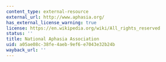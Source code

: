 ```yaml
---
content_type: external-resource
external_url: http://www.aphasia.org/
has_external_license_warning: true
license: https://en.wikipedia.org/wiki/All_rights_reserved
status: ''
title: National Aphasia Association
uid: a05ae08c-38fe-4aeb-9ef6-e7043e32b24b
wayback_url: ''
---
```

